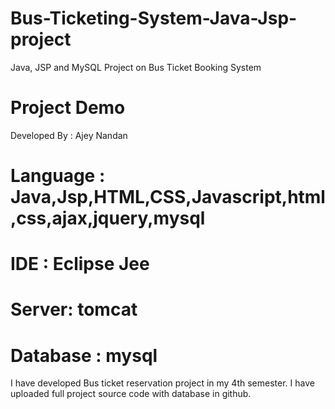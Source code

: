 # Bus-Ticketing-System-Java-Jsp-project
Java, JSP and MySQL Project on Bus Ticket Booking System
<h1>Project Demo</h1

# Developed By : Ajey Nandan
# Language : Java,Jsp,HTML,CSS,Javascript,html,css,ajax,jquery,mysql
# IDE : Eclipse Jee
# Server: tomcat
# Database : mysql

I have developed Bus ticket reservation project in my 4th semester.  I have uploaded full project source code with database in github.
